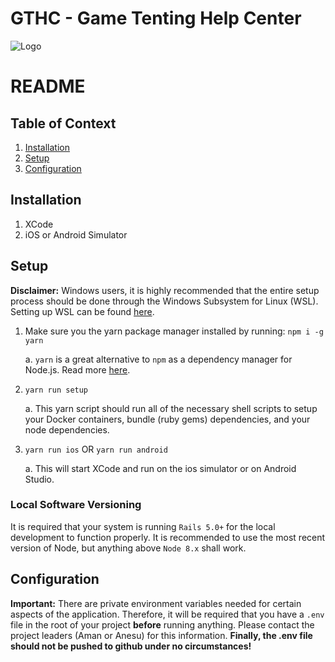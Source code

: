 # GTHC - Game Tenting Help Center

![Logo](/app/javascript/src/images/gthc_long.png)

# README

<!-- This README would normally document whatever steps are necessary to get the
application up and running.

Things you may want to cover:

* Ruby version

* System dependencies

* Configuration

* Database creation

* Database initialization

* How to run the test suite

* Services (job queues, cache servers, search engines, etc.)

* Deployment instructions

* ... -->

## Table of Context
1. [Installation](#Installation)
2. [Setup](#Setup)
3. [Configuration](#configuration)

## Installation
1. XCode 
2. iOS or Android Simulator

## Setup

__Disclaimer:__ Windows users, it is highly recommended that the entire setup process should be done through the Windows Subsystem for Linux (WSL). Setting up WSL can be found [here](https://docs.microsoft.com/en-us/windows/wsl/install-win10).

1. Make sure you the yarn package manager installed by running: `npm i -g yarn`

   a. `yarn` is a great alternative to `npm` as a dependency manager for Node.js. Read more [here](https://yarnpkg.com/en/).

2. `yarn run setup`

   a. This yarn script should run all of the necessary shell scripts to setup your Docker containers, bundle (ruby gems) dependencies, and your node dependencies.

3. `yarn run ios` OR `yarn run android`

    a. This will start XCode and run on the ios simulator or on Android Studio. 

### Local Software Versioning
It is required that your system is running `Rails 5.0+` for the local development to function properly. It is recommended to use the most recent version of Node, but anything above `Node 8.x` shall work. 

## Configuration
__Important:__ There are private environment variables needed for certain aspects of the application. Therefore, it will be required that you have a `.env` file in the root of your project __before__ running anything. Please contact the project leaders (Aman or Anesu) for this information. __Finally, the .env file should not be pushed to github under no circumstances!__
